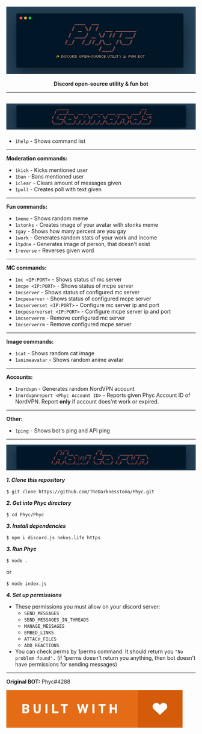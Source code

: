  
 ​![​Header​](images/header.jpg)
<p align=center><b>Discord open-source utility & fun bot</b></p>

---
​![​Commands​](images/commands.jpg)
---
- `1help` - Shows command list
---
**Moderation commands:**
- `1kick` - Kicks mentioned user
- `1ban` - Bans mentioned user
- `1clear` - Clears amount of messages given
- `1poll` - Creates poll with text given
---
**Fun commands:**
- `1meme` - Shows random meme
- `1stonks` - Creates image of your avatar with stonks meme
- `1gay` - Shows how many percent are you gay
- `1work` - Generates random stats of your work and income
- `1tpdne` - Generates image of person, that doesn't exist
- `1reverse` - Reverses given word
---
**MC commands:**
- `1mc <IP:PORT>` - Shows status of mc server
- `1mcpe <IP:PORT>` - Shows status of mcpe server
- `1mcserver` - Shows status of configured mc server
- `1mcpeserver` - Shows status of configured mcpe server
- `1mcserverset <IP:PORT>` - Configure mc server ip and port
- `1mcpeserverset <IP:PORT>` - Configure mcpe server ip and port
- `1mcserverrm` - Remove configured mc server
- `1mcserverrm` - Remove configured mcpe server
---
**Image commands:**
- `1cat` - Shows random cat image
- `1animeavatar` - Shows random anime avatar
---
**Accounts:**
- `1nordvpn` - Generates random NordVPN account
- `1nordvpnreport <Phyc Account ID>` - Reports given Phyc Account ID of NordVPN. Report **only** if account does'nt work or expired. 
---
**Other:**
- `1ping` - Shows bot's ping and API ping
---

​![​How to run​](images/howtorun.jpg)

***1. Clone this repository***
```
$ git clone https://github.com/TheDarknessToma/Phyc.git
```
***2. Get into Phyc directory***
```
$ cd Phyc/Phyc
```
***3. Install dependencies***
```
$ npm i discord.js nekos.life https
```
***3. Run Phyc***
```
$ node .
```
or
```
$ node index.js
```

***4. Set up permissions***
- These permissions you must allow on your discord server:
  - `SEND_MESSAGES`
  - `SEND_MESSAGES_IN_THREADS`
  - `MANAGE_MESSAGES`
  - `EMBED_LINKS`
  - `ATTACH_FILES`
  - `ADD_REACTIONS`
- You can check perms by 1perms command. It should return you `"No problem found".`
(if 1perms doesn't return you anything, then bot doesn't have permissions for sending messages)
---
**Original BOT:** Phyc#4288


​![​Built with love​](images/featured-built-with-love.svg) 
